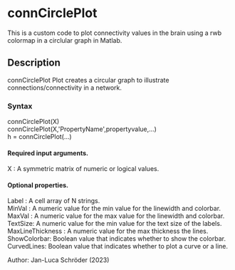 # connCirclePlot
This is a custom code to plot connectivity values in the brain using a rwb colormap in a circlular graph in Matlab.

## Description
connCirclePlot Plot creates a circular graph to illustrate connections/connectivity in a network.
### Syntax
connCirclePlot(X)  
connCirclePlot(X,'PropertyName',propertyvalue,...)  
h = connCirclePlot(...)

#### Required input arguments.
X : A symmetric matrix of numeric or logical values.

#### Optional properties.
Label   : A cell array of N strings.  
MinVal  : A numeric value for the min value for the linewidth and colorbar.  
MaxVal  : A numeric value for the max value for the linewidth and colorbar.  
TextSize: A numeric value for the min value for the text size of the labels.  
MaxLineThickness  : A numeric value for the max thickness the lines.  
ShowColorbar: Boolean value that indicates whether to show the colorbar.
CurvedLines: Boolean value that indicates whether to plot a curve or a line.


Author: Jan-Luca Schröder (2023)
